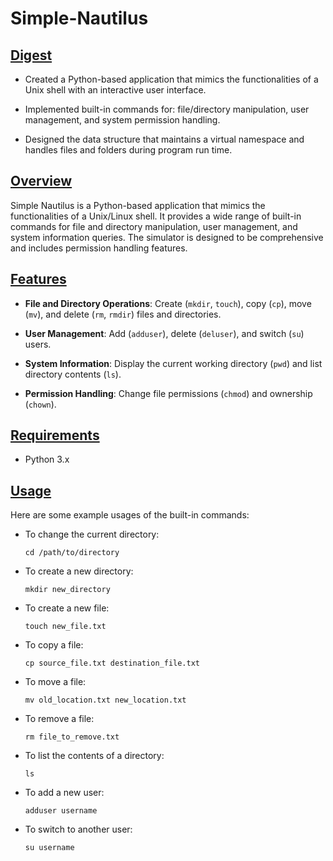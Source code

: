 # Simple-Nautilus

## [Digest](https://github.com/samplecatalina/Simple-Nautilus#digest)
- Created a Python-based application that mimics the functionalities of a Unix shell with an interactive user interface.

- Implemented built-in commands for: file/directory manipulation, user management, and system permission handling.

- Designed the data structure that maintains a virtual namespace and handles files and folders during program run time.

## [Overview](https://github.com/samplecatalina/Simple-Nautilus#overview)

Simple Nautilus is a Python-based application that mimics the functionalities of a Unix/Linux shell. It provides a wide range of built-in commands for file and directory manipulation, user management, and system information queries. The simulator is designed to be comprehensive and includes permission handling features.

## [Features](https://github.com/samplecatalina/Simple-Nautilus#features)

- **File and Directory Operations**: Create (`mkdir`, `touch`), copy (`cp`), move (`mv`), and delete (`rm`, `rmdir`) files and directories.
    
- **User Management**: Add (`adduser`), delete (`deluser`), and switch (`su`) users.
    
- **System Information**: Display the current working directory (`pwd`) and list directory contents (`ls`).
    
- **Permission Handling**: Change file permissions (`chmod`) and ownership (`chown`).
    

## [Requirements](https://github.com/samplecatalina/Simple-Nautilus#requirements)

- Python 3.x
    

## [Usage](https://github.com/samplecatalina/Simple-Nautilus#overview)

Here are some example usages of the built-in commands:

- To change the current directory:
    
    ```
    cd /path/to/directory
    ```
    
- To create a new directory:
    
    ```
    mkdir new_directory
    ```
    
- To create a new file:
    
    ```
    touch new_file.txt
    ```
    
- To copy a file:
    
    ```
    cp source_file.txt destination_file.txt
    ```
    
- To move a file:
    
    ```
    mv old_location.txt new_location.txt
    ```
    
- To remove a file:
    
    ```
    rm file_to_remove.txt
    ```
    
- To list the contents of a directory:
    
    ```
    ls
    ```
    
- To add a new user:
    
    ```
    adduser username
    ```
    
- To switch to another user:
    
    ```
    su username
    ```